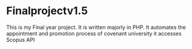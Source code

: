 # Finalprojectv1.5
This is my Final year project.
It is written majorly in PHP.
It automates the appointment and promotion process of covenant university
it accesses Scopus API
